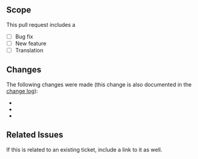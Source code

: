 ## Scope
This pull request includes a

- [ ] Bug fix
- [ ] New feature
- [ ] Translation

## Changes
The following changes were made (this change is also documented in the [change log](https://github.com/kartik-v/yii2-mail-manager/blob/master/CHANGE.md)):

-
-
-

## Related Issues
If this is related to an existing ticket, include a link to it as well.